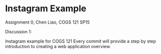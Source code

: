 Instagram Example
===========
Assignment 0, Chen Liao, COGS 121 SP15

Discussion 1:

Instagram example for COGS 121
Every commit will provide a step by step introduction to creating a web application overview.
